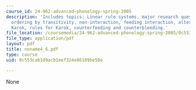 ```yaml
---
course_id: 24-962-advanced-phonology-spring-2005
description: 'Includes topics: Linear rule systems, major research questions, non-interaction,
  ordering by transitivity, non-interaction, feeding interaction, alternations in
  Karok, rules for Karok, counterfeeding and counterbleeding.'
file_location: /coursemedia/24-962-advanced-phonology-spring-2005/0c553cab1d9acb1eef324e86189be50e_noname4_6.pdf
file_type: application/pdf
layout: pdf
title: noname4_6.pdf
type: course
uid: 0c553cab1d9acb1eef324e86189be50e

---
```

None